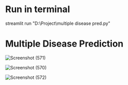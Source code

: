 # Run in terminal
streamlit run "D:\Project\multiple disease pred.py"
# Multiple Disease Prediction
![Screenshot (571)](https://github.com/chanduandavarapu/Multiple-Disease-Prediction/assets/112736160/c4a7c46d-c726-49d8-b0a4-44345b4f0253)

![Screenshot (570)](https://github.com/chanduandavarapu/Multiple-Disease-Prediction/assets/112736160/049c99cf-1c97-4907-9ffa-7ffc56d0a172)

![Screenshot (572)](https://github.com/chanduandavarapu/Multiple-Disease-Prediction/assets/112736160/a3d5eee0-e09c-4090-91f3-d106198c04e9)


